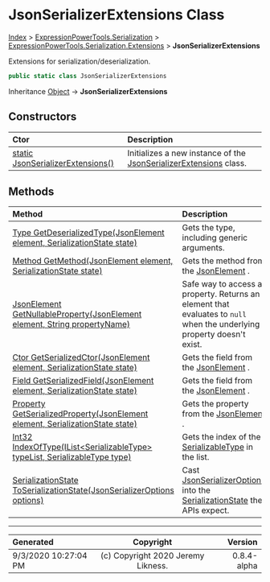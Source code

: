﻿# JsonSerializerExtensions Class

[Index](../index.md) > [ExpressionPowerTools.Serialization](ExpressionPowerTools.Serialization.a.md) > [ExpressionPowerTools.Serialization.Extensions](ExpressionPowerTools.Serialization.Extensions.n.md) > **JsonSerializerExtensions**

Extensions for serialization/deserialization.

```csharp
public static class JsonSerializerExtensions
```

Inheritance [Object](https://docs.microsoft.com/dotnet/api/system.object) → **JsonSerializerExtensions**

## Constructors

| Ctor | Description |
| :-- | :-- |
| [static JsonSerializerExtensions()](ExpressionPowerTools.Serialization.Extensions.JsonSerializerExtensions.ctor.md#static-jsonserializerextensions) | Initializes a new instance of the [JsonSerializerExtensions](ExpressionPowerTools.Serialization.Extensions.JsonSerializerExtensions.cs.md) class. |
## Methods

| Method | Description |
| :-- | :-- |
| [Type GetDeserializedType(JsonElement element, SerializationState state)](ExpressionPowerTools.Serialization.Extensions.JsonSerializerExtensions.GetDeserializedType.m.md) | Gets the type, including generic arguments. |
| [Method GetMethod(JsonElement element, SerializationState state)](ExpressionPowerTools.Serialization.Extensions.JsonSerializerExtensions.GetMethod.m.md) | Gets the method from the [JsonElement](https://docs.microsoft.com/dotnet/api/system.text.json.jsonelement) . |
| [JsonElement GetNullableProperty(JsonElement element, String propertyName)](ExpressionPowerTools.Serialization.Extensions.JsonSerializerExtensions.GetNullableProperty.m.md) | Safe way to access a property. Returns an element that evaluates to `null` when the underlying property doesn't exist. |
| [Ctor GetSerializedCtor(JsonElement element, SerializationState state)](ExpressionPowerTools.Serialization.Extensions.JsonSerializerExtensions.GetSerializedCtor.m.md) | Gets the field from the [JsonElement](https://docs.microsoft.com/dotnet/api/system.text.json.jsonelement) . |
| [Field GetSerializedField(JsonElement element, SerializationState state)](ExpressionPowerTools.Serialization.Extensions.JsonSerializerExtensions.GetSerializedField.m.md) | Gets the field from the [JsonElement](https://docs.microsoft.com/dotnet/api/system.text.json.jsonelement) . |
| [Property GetSerializedProperty(JsonElement element, SerializationState state)](ExpressionPowerTools.Serialization.Extensions.JsonSerializerExtensions.GetSerializedProperty.m.md) | Gets the property from the [JsonElement](https://docs.microsoft.com/dotnet/api/system.text.json.jsonelement) . |
| [Int32 IndexOfType(IList&lt;SerializableType> typeList, SerializableType type)](ExpressionPowerTools.Serialization.Extensions.JsonSerializerExtensions.IndexOfType.m.md) | Gets the index of the [SerializableType](ExpressionPowerTools.Serialization.Serializers.SerializableType.cs.md) in the list. |
| [SerializationState ToSerializationState(JsonSerializerOptions options)](ExpressionPowerTools.Serialization.Extensions.JsonSerializerExtensions.ToSerializationState.m.md) | Cast [JsonSerializerOptions](https://docs.microsoft.com/dotnet/api/system.text.json.jsonserializeroptions) into the [SerializationState](ExpressionPowerTools.Serialization.Serializers.SerializationState.cs.md) the APIs expect. |

---

| Generated | Copyright | Version |
| :-- | :-: | --: |
| 9/3/2020 10:27:04 PM | (c) Copyright 2020 Jeremy Likness. | 0.8.4-alpha |
